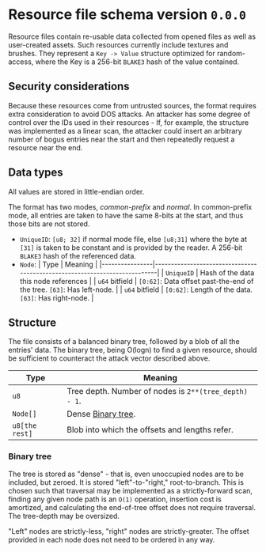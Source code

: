 # Resource file schema version `0.0.0`
Resource files contain re-usable data collected from opened files as well as user-created assets. Such resources currently include textures and brushes.
They represent a `Key -> Value` structure optimized for random-access, where the Key is a 256-bit `BLAKE3` hash of the value contained.

## Security considerations
Because these resources come from untrusted sources, the format requires extra consideration to avoid DOS attacks. An attacker has some degree of control
over the IDs used in their resources - If, for example, the structure was implemented as a linear scan, the attacker could insert an arbitrary number of bogus
entries near the start and then repeatedly request a resource near the end.

## Data types
All values are stored in little-endian order.

The format has two modes, *common-prefix* and *normal*. In common-prefix mode, all entries are taken to have the same 8-bits at the start, and thus those bits are not stored.

* `UniqueID`:
    `[u8; 32]` if normal mode file, else `[u8;31]` where the byte at `[31]` is taken to be constant and is provided by the reader. A 256-bit `BLAKE3` hash of the referenced data.
* `Node`:
    | Type           | Meaning                                                                   |
    |----------------|---------------------------------------------------------------------------|
    | `UniqueID`     | Hash of the data this node references                                     |
    | `u64` bitfield | `[0:62]`: Data offset past-the-end of the tree. `[63]`: Has left-node. |
    | `u64` bitfield | `[0:62]`: Length of the data. `[63]`: Has right-node.                  |

## Structure
The file consists of a balanced binary tree, followed by a blob of all the entries' data. The binary tree, being O(logn) to find a given resource, should be sufficient to
counteract the attack vector described above.

| Type           | Meaning                                               |
|----------------|-------------------------------------------------------|
| `u8`           | Tree depth. Number of nodes is `2**(tree_depth) - 1`. |
| `Node[]`       | Dense [Binary tree](#binary-tree).                    |
| `u8[the rest]` | Blob into which the offsets and lengths refer.        |

### Binary tree
The tree is stored as "dense" - that is, even unoccupied nodes are to be included, but zeroed. It is stored "left"-to-"right," root-to-branch. This is chosen such that traversal may be implemented
as a strictly-forward scan, finding any given node path is an `O(1)` operation, insertion cost is amortized, and calculating the end-of-tree offset does not require traversal. The tree-depth may be oversized.

"Left" nodes are strictly-less, "right" nodes are strictly-greater. The offset provided in each node does not need to be ordered in any way.

